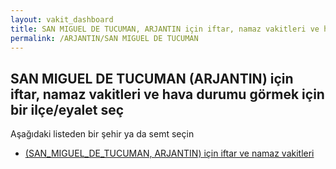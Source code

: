 ```yaml
---
layout: vakit_dashboard
title: SAN MIGUEL DE TUCUMAN, ARJANTIN için iftar, namaz vakitleri ve hava durumu - ilçe/eyalet seç
permalink: /ARJANTIN/SAN MIGUEL DE TUCUMAN
---
```


## SAN MIGUEL DE TUCUMAN (ARJANTIN) için iftar, namaz vakitleri ve hava durumu  görmek için bir ilçe/eyalet seç

Aşağıdaki listeden bir şehir ya da semt seçin

* [ (SAN_MIGUEL_DE_TUCUMAN, ARJANTIN) için iftar ve namaz vakitleri](/ARJANTIN/SAN_MIGUEL_DE_TUCUMAN/)

<script type="text/javascript">
  var GLOBAL_COUNTRY = 'ARJANTIN';
  var GLOBAL_CITY = 'SAN MIGUEL DE TUCUMAN';
  var GLOBAL_STATE = 'SAN MIGUEL DE TUCUMAN';
</script>
